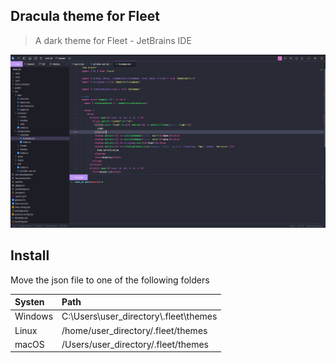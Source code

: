 Dracula theme for Fleet
---
> A dark theme for Fleet - JetBrains IDE

![Текст с описанием картинки](/preview.png)

## Install
Move the json file to one of the following folders

|Systen|Path|
|:---|:---|
|Windows|C:\\Users\\user_directory\\.fleet\\themes|
|Linux|/home/user_directory/.fleet/themes|
|macOS|/Users/user_directory/.fleet/themes|